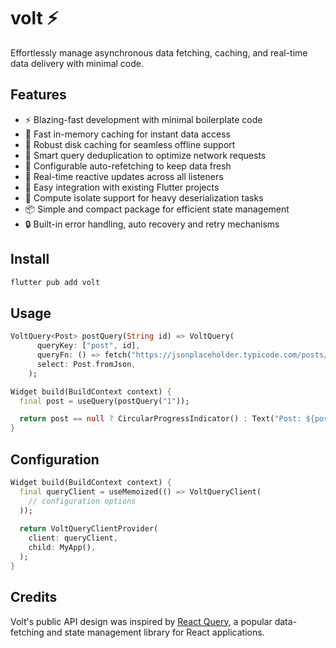 # volt ⚡️

Effortlessly manage asynchronous data fetching, caching, and real-time data delivery with minimal
code.

## Features
- ⚡️ Blazing-fast development with minimal boilerplate code
- 🚀 Fast in-memory caching for instant data access
- 💾 Robust disk caching for seamless offline support
- 🔄 Smart query deduplication to optimize network requests
- 🔮 Configurable auto-refetching to keep data fresh
- 📡 Real-time reactive updates across all listeners
- 🧩 Easy integration with existing Flutter projects
- 🧠 Compute isolate support for heavy deserialization tasks
- 📦 Simple and compact package for efficient state management
- 🔒 Built-in error handling, auto recovery and retry mechanisms

## Install

```bash
flutter pub add volt
```

## Usage

```dart
VoltQuery<Post> postQuery(String id) => VoltQuery(
      queryKey: ["post", id],
      queryFn: () => fetch("https://jsonplaceholder.typicode.com/posts/$id"),
      select: Post.fromJson,
    );

Widget build(BuildContext context) {
  final post = useQuery(postQuery("1"));

  return post == null ? CircularProgressIndicator() : Text("Post: ${post.title}");
}
```

## Configuration

```dart
Widget build(BuildContext context) {
  final queryClient = useMemoized(() => VoltQueryClient(
    // configuration options
  ));
  
  return VoltQueryClientProvider(
    client: queryClient,
    child: MyApp(),
  );
}
```

## Credits

Volt's public API design was inspired by [React Query](https://tanstack.com/query/latest), a popular data-fetching and state management library for React applications.
